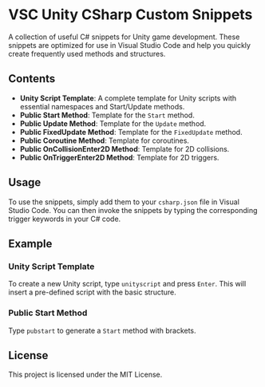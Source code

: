 # VSC Unity CSharp Custom Snippets

A collection of useful C# snippets for Unity game development. These snippets are optimized for use in Visual Studio Code and help you quickly create frequently used methods and structures.

## Contents

- **Unity Script Template**: A complete template for Unity scripts with essential namespaces and Start/Update methods.
- **Public Start Method**: Template for the `Start` method.
- **Public Update Method**: Template for the `Update` method.
- **Public FixedUpdate Method**: Template for the `FixedUpdate` method.
- **Public Coroutine Method**: Template for coroutines.
- **Public OnCollisionEnter2D Method**: Template for 2D collisions.
- **Public OnTriggerEnter2D Method**: Template for 2D triggers.

## Usage

To use the snippets, simply add them to your `csharp.json` file in Visual Studio Code. You can then invoke the snippets by typing the corresponding trigger keywords in your C# code.

## Example

### Unity Script Template

To create a new Unity script, type `unityscript` and press `Enter`. This will insert a pre-defined script with the basic structure.

### Public Start Method

Type `pubstart` to generate a `Start` method with brackets.

## License

This project is licensed under the MIT License.
